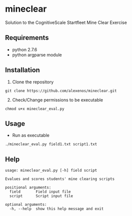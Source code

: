 # mineclear
Solution to the CognitiveScale Startfleet Mine Clear Exercise

## Requirements
* python 2.7.6
* python argparse module

## Installation
1. Clone the repository
```
git clone https://github.com/alexenos/mineclear.git
```
2. Check/Change permissions to be executable
```
chmod u+x mineclear_eval.py
```

## Usage
* Run as executable
```
./mineclear_eval.py field1.txt script1.txt
```

## Help
```
usage: mineclear_eval.py [-h] field script

Evalues and scores students' mine clearing scripts

positional arguments:
  field       Field input file
  script      Script input file

optional arguments:
  -h, --help  show this help message and exit
```
